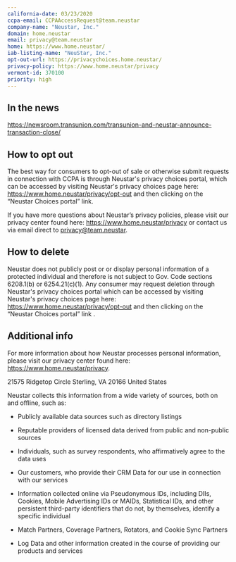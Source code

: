 ```yaml
---
california-date: 03/23/2020
ccpa-email: CCPAAccessRequest@team.neustar
company-name: "Neustar, Inc."
domain: home.neustar
email: privacy@team.neustar
home: https://www.home.neustar/
iab-listing-name: "NeuStar, Inc."
opt-out-url: https://privacychoices.home.neustar/
privacy-policy: https://www.home.neustar/privacy
vermont-id: 370100
priority: high
---
```


## In the news

https://newsroom.transunion.com/transunion-and-neustar-announce-transaction-close/

## How to opt out


The best way for consumers to opt-out of sale or otherwise submit requests in connection with CCPA is through Neustar's privacy choices portal, which can be accessed by visiting Neustar's privacy choices page here: https://www.home.neustar/privacy/opt-out and then clicking on the “Neustar Choices portal” link. 

If you have more questions about Neustar’s privacy policies, please visit our privacy center found here: https://www.home.neustar/privacy or contact us via email direct to privacy@team.neustar.

## How to delete


Neustar does not publicly post or or display personal information of a protected individual and therefore is not subject to Gov. Code sections 6208.1(b) or 6254.21(c)(1). Any consumer may request deletion through Neustar's privacy choices portal which can be accessed by visiting Neustar's privacy choices page here: https://www.home.neustar/privacy/opt-out and then clicking on the “Neustar Choices portal” link .

## Additional info


For more information about how Neustar processes personal information, please visit our privacy center found here: https://www.home.neustar/privacy.

21575 Ridgetop Circle
Sterling, VA 20166
United States


Neustar collects this information from a wide variety of sources, both on and offline, such as:

 * Publicly available data sources such as directory listings

 * Reputable providers of licensed data derived from public and non-public sources

 * Individuals, such as survey respondents, who affirmatively agree to the data uses

 * Our customers, who provide their CRM Data for our use in connection with our services

 * Information collected online via Pseudonymous IDs, including DIIs, Cookies, Mobile Advertising IDs or MAIDs, Statistical IDs, and other persistent third-party identifiers that do not, by themselves, identify a specific individual

 * Match Partners, Coverage Partners, Rotators, and Cookie Sync Partners

 * Log Data and other information created in the course of providing our products and services

